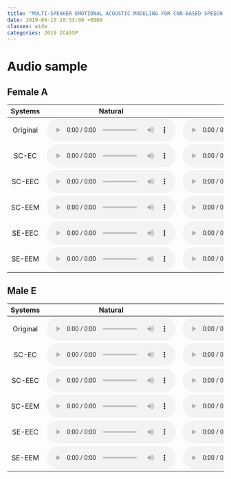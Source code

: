 ```yaml
---
title: "MULTI-SPEAKER EMOTIONAL ACOUSTIC MODELING FOR CNN-BASED SPEECH SYNTHESIS"
date: 2019-04-10 10:53:00 +0900
classes: wide
categories: 2019 ICASSP
---
```


# Audio sample



## Female A


| Systems | Natural | Happy | Sad | Angry | 
|:-:|:-:|:-:|:-:|:-:|
| Original | <audio src="audio/Female A/N_REFER.wav" controls preload></audio> | <audio src="audio/Female A/H_REFER.wav" controls preload></audio> | <audio src="audio/Female A/S_REFER.wav.wav" controls preload></audio> | <audio src="audio/Female A/A_REFER.wav" controls preload></audio> |
| SC-EC | <audio src="audio/Female A/N_SC_EC.wav" controls preload></audio> | <audio src="audio/Female A/H_SC_EC.wav" controls preload></audio> | <audio src="audio/Female A/S_SC_EC.wav" controls preload></audio> | <audio src="audio/Female A/A_SC_EC.wav" controls preload></audio> |
| SC-EEC | <audio src="audio/Female A/N_SC_EEC.wav" controls preload></audio> | <audio src="audio/Female A/H_SC_EEC.wav" controls preload></audio> | <audio src="audio/Female A/S_SC_EEC.wav" controls preload></audio> | <audio src="audio/Female A/A_SC_EEC.wav" controls preload></audio> |
| SC-EEM | <audio src="audio/Female A/N_SC_EEM.wav" controls preload></audio> | <audio src="audio/Female A/H_SC_EEM.wav" controls preload></audio> | <audio src="audio/Female A/S_SC_EEM.wav" controls preload></audio> | <audio src="audio/Female A/A_SC_EEM.wav" controls preload></audio> |
| SE-EEC | <audio src="audio/Female A/N_SE_EEC.wav" controls preload></audio> | <audio src="audio/Female A/H_SE_EEC.wav" controls preload></audio> | <audio src="audio/Female A/S_SE_EEC.wav" controls preload></audio> | <audio src="audio/Female A/A_SE_EEC.wav" controls preload></audio> |
| SE-EEM | <audio src="audio/Female A/N_SE_EEM.wav" controls preload></audio> | <audio src="audio/Female A/H_SE_EEM.wav" controls preload></audio> | <audio src="audio/Female A/S_SE_EEM.wav" controls preload></audio> | <audio src="audio/Female A/A_SE_EEM.wav" controls preload></audio> |



## Male E


| Systems | Natural | Happy | Sad | Angry | 
|:-:|:-:|:-:|:-:|:-:|
| Original | <audio src="audio/Male E/N_REFER.wav" controls preload></audio> | <audio src="audio/Male E/H_REFER.wav" controls preload></audio> | <audio src="audio/Male E/S_REFER.wav.wav" controls preload></audio> | <audio src="audio/Male E/A_REFER.wav" controls preload></audio> |
| SC-EC | <audio src="audio/Male E/N_SC_EC.wav" controls preload></audio> | <audio src="audio/Male E/H_SC_EC.wav" controls preload></audio> | <audio src="audio/Male E/S_SC_EC.wav" controls preload></audio> | <audio src="audio/Male E/A_SC_EC.wav" controls preload></audio> |
| SC-EEC | <audio src="audio/Male E/N_SC_EEC.wav" controls preload></audio> | <audio src="audio/Male E/H_SC_EEC.wav" controls preload></audio> | <audio src="audio/Male E/S_SC_EEC.wav" controls preload></audio> | <audio src="audio/Male E/A_SC_EEC.wav" controls preload></audio> |
| SC-EEM | <audio src="audio/Male E/N_SC_EEM.wav" controls preload></audio> | <audio src="audio/Male E/H_SC_EEM.wav" controls preload></audio> | <audio src="audio/Male E/S_SC_EEM.wav" controls preload></audio> | <audio src="audio/Male E/A_SC_EEM.wav" controls preload></audio> |
| SE-EEC | <audio src="audio/Male E/N_SE_EEC.wav" controls preload></audio> | <audio src="audio/Male E/H_SE_EEC.wav" controls preload></audio> | <audio src="audio/Male E/S_SE_EEC.wav" controls preload></audio> | <audio src="audio/Male E/A_SE_EEC.wav" controls preload></audio> |
| SE-EEM | <audio src="audio/Male E/N_SE_EEM.wav" controls preload></audio> | <audio src="audio/Male E/H_SE_EEM.wav" controls preload></audio> | <audio src="audio/Male E/S_SE_EEM.wav" controls preload></audio> | <audio src="audio/Male E/A_SE_EEM.wav" controls preload></audio> |
